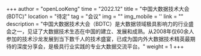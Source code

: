﻿+++
author = "openLooKeng"
time = "2022.12" 
title = "中国大数据技术大会(BDTC)" 
location = "待定" 
tag = "会议"
img = "" 
img_mobile = ''
link = ""
description = "中国大数据技术大会（BDTC）是大数据领域极具影响力的行业盛会之一，见证了大数据技术生态在中国的建立、发展和成熟。从2008年仅60余人参加的技术沙龙发展到当下数千人的技术盛宴，已成为国内外大数据技术精英最期待的深度分享会，是极具行业实践的专业大数据交流平台。"
weight = 1
+++
